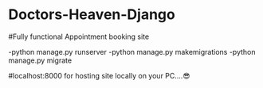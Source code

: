 # Doctors-Heaven-Django

#Fully functional Appointment booking site

-python manage.py runserver
-python manage.py makemigrations
-python manage.py migrate

#localhost:8000
for hosting site locally on your PC....😎
